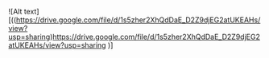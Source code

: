 ![Alt text][((https://drive.google.com/file/d/1s5zher2XhQdDaE_D2Z9djEG2atUKEAHs/view?usp=sharing)https://drive.google.com/file/d/1s5zher2XhQdDaE_D2Z9djEG2atUKEAHs/view?usp=sharing
)]
